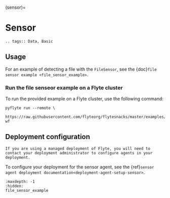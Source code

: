 (sensor)=

# Sensor

```{eval-rst}
.. tags:: Data, Basic
```

## Usage

For an example of detecting a file with the `FileSensor`, see the {doc}`file sensor example <file_sensor_example>`.

### Run the file senseor example on a Flyte cluster

To run the provided example on a Flyte cluster, use the following command:

```
pyflyte run --remote \
  https://raw.githubusercontent.com/flyteorg/flytesnacks/master/examples/sensor/sensor/file_sensor_example.py wf
```

## Deployment configuration

```{note}
If you are using a managed deployment of Flyte, you will need to contact your deployment administrator to configure agents in your deployment.
```

To configure your deployment for the sensor agent, see the {ref}`sensor agent deployment documentation<deployment-agent-setup-sensor>`.

```{toctree}
:maxdepth: -1
:hidden:
file_sensor_example
```
